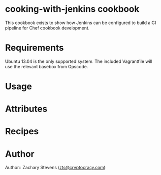 # cooking-with-jenkins cookbook

This cookbook exists to show how Jenkins can be configured to build a
CI pipeline for Chef cookbook development.

# Requirements

Ubuntu 13.04 is the only supported system.  The included Vagrantfile
will use the relevant basebox from Opscode.

# Usage

# Attributes

# Recipes

# Author

Author:: Zachary Stevens (<zts@cryptocracy.com>)
